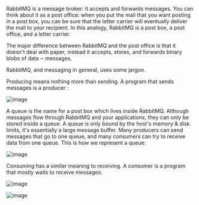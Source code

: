 RabbitMQ is a message broker: it accepts and forwards messages. You can think about it as a post office: when you put the mail that you want posting in a post box, you can be sure that the letter carrier will eventually deliver the mail to your recipient. In this analogy, RabbitMQ is a post box, a post office, and a letter carrier.

The major difference between RabbitMQ and the post office is that it doesn't deal with paper, instead it accepts, stores, and forwards binary blobs of data ‒ messages.

RabbitMQ, and messaging in general, uses some jargon.

Producing means nothing more than sending. A program that sends messages is a producer :

![image](https://user-images.githubusercontent.com/84008107/136219609-1c5acfa7-acc5-4059-8afa-7e0dcd7cc999.png)


A queue is the name for a post box which lives inside RabbitMQ. Although messages flow through RabbitMQ and your applications, they can only be stored inside a queue. A queue is only bound by the host's memory & disk limits, it's essentially a large message buffer. Many producers can send messages that go to one queue, and many consumers can try to receive data from one queue. This is how we represent a queue:

![image](https://user-images.githubusercontent.com/84008107/136219670-862e7719-7501-4e8e-91f5-07f375a2f352.png)

Consuming has a similar meaning to receiving. A consumer is a program that mostly waits to receive messages:

![image](https://user-images.githubusercontent.com/84008107/136219764-0926408a-0db6-40c7-a4d4-09b1941db036.png)



![image](https://user-images.githubusercontent.com/84008107/136219251-7c3e920d-f74d-4978-b5ec-63fb04ecec5b.png)
